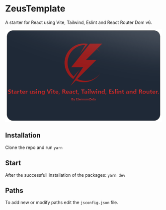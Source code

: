 # ZeusTemplate

A starter for React using Vite, Tailwind, Eslint and React Router Dom v6.

![Screenshot](screenshot.png)

## Installation

Clone the repo and run `yarn`

## Start

After the successfull installation of the packages: `yarn dev`

## Paths

To add new or modify paths edit the `jsconfig.json` file.